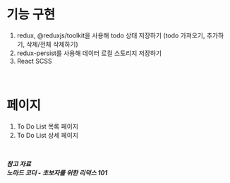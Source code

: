 # 기능 구현  
1. redux, @reduxjs/toolkit을 사용해 todo 상태 저장하기 (todo 가져오기, 추가하기, 삭제/전체 삭제하기)
2. redux-persist를 사용해 데이터 로컬 스토리지 저장하기
3. React SCSS  

<br>

# 페이지
1. To Do List 목록 페이지
2. To Do List 상세 페이지

<br>

***참고 자료***  
***노마드 코더 - 초보자를 위한 리덕스 101***
